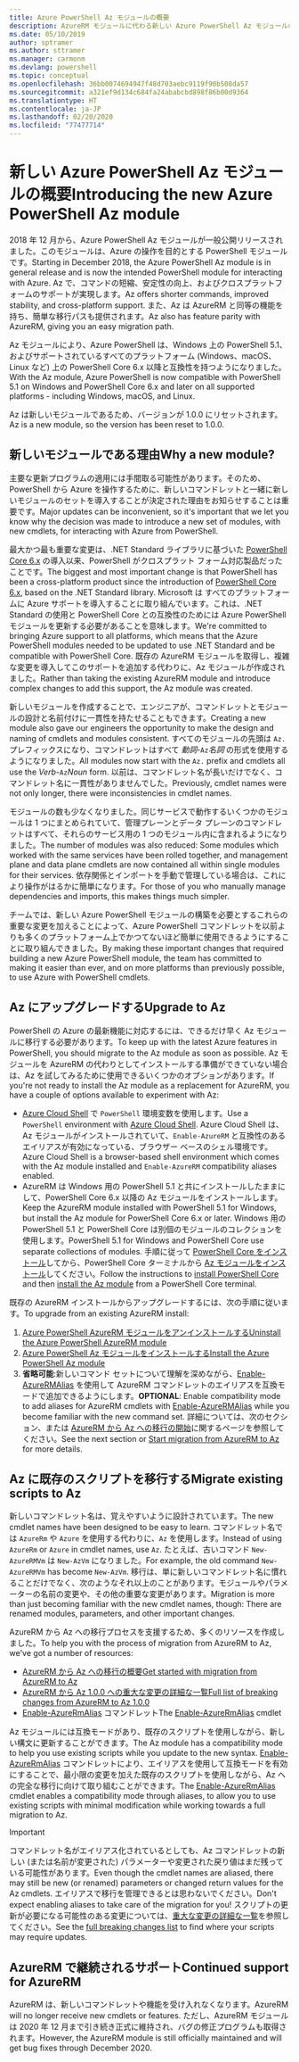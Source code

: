 ```yaml
---
title: Azure PowerShell Az モジュールの概要
description: AzureRM モジュールに代わる新しい Azure PowerShell Az モジュールの概要。
ms.date: 05/10/2019
author: sptramer
ms.author: sttramer
ms.manager: carmonm
ms.devlang: powershell
ms.topic: conceptual
ms.openlocfilehash: 36bb0074694947f48d703aebc9119f90b508da57
ms.sourcegitcommit: a321ef9d134c684fa24ababcbd898f86b00d9364
ms.translationtype: HT
ms.contentlocale: ja-JP
ms.lasthandoff: 02/20/2020
ms.locfileid: "77477714"
---
```

# <a name="introducing-the-new-azure-powershell-az-module"></a><span data-ttu-id="fc19f-103">新しい Azure PowerShell Az モジュールの概要</span><span class="sxs-lookup"><span data-stu-id="fc19f-103">Introducing the new Azure PowerShell Az module</span></span>

<span data-ttu-id="fc19f-104">2018 年 12 月から、Azure PowerShell Az モジュールが一般公開リリースされました。このモジュールは、Azure の操作を目的とする PowerShell モジュールです。</span><span class="sxs-lookup"><span data-stu-id="fc19f-104">Starting in December 2018, the Azure PowerShell Az module is in general release and is now the intended PowerShell module for interacting with Azure.</span></span> <span data-ttu-id="fc19f-105">Az で、コマンドの短縮、安定性の向上、およびクロスプラットフォームのサポートが実現します。</span><span class="sxs-lookup"><span data-stu-id="fc19f-105">Az offers shorter commands, improved stability, and cross-platform support.</span></span> <span data-ttu-id="fc19f-106">また、Az は AzureRM と同等の機能を持ち、簡単な移行パスも提供されます。</span><span class="sxs-lookup"><span data-stu-id="fc19f-106">Az also has feature parity with AzureRM, giving you an easy migration path.</span></span>

<span data-ttu-id="fc19f-107">Az モジュールにより、Azure PowerShell は、Windows 上の PowerShell 5.1、およびサポートされているすべてのプラットフォーム (Windows、macOS、Linux など) 上の PowerShell Core 6.x 以降と互換性を持つようになりました。</span><span class="sxs-lookup"><span data-stu-id="fc19f-107">With the Az module, Azure PowerShell is now compatible with PowerShell 5.1 on Windows and PowerShell Core 6.x and later on all supported platforms - including Windows, macOS, and Linux.</span></span>

<span data-ttu-id="fc19f-108">Az は新しいモジュールであるため、バージョンが 1.0.0 にリセットされます。</span><span class="sxs-lookup"><span data-stu-id="fc19f-108">Az is a new module, so the version has been reset to 1.0.0.</span></span>

## <a name="why-a-new-module"></a><span data-ttu-id="fc19f-109">新しいモジュールである理由</span><span class="sxs-lookup"><span data-stu-id="fc19f-109">Why a new module?</span></span>

<span data-ttu-id="fc19f-110">主要な更新プログラムの適用には手間取る可能性があります。そのため、PowerShell から Azure を操作するために、新しいコマンドレットと一緒に新しいモジュールのセットを導入することが決定された理由をお知らせすることは重要です。</span><span class="sxs-lookup"><span data-stu-id="fc19f-110">Major updates can be inconvenient, so it's important that we let you know why the decision was made to introduce a new set of modules, with new cmdlets, for interacting with Azure from PowerShell.</span></span>

<span data-ttu-id="fc19f-111">最大かつ最も重要な変更は、.NET Standard ライブラリに基づいた [PowerShell Core 6.x](/powershell/scripting/overview) の導入以来、PowerShell がクロスプラット フォーム対応製品だったことです。</span><span class="sxs-lookup"><span data-stu-id="fc19f-111">The biggest and most important change is that PowerShell has been a cross-platform product since the introduction of [PowerShell Core 6.x](/powershell/scripting/overview), based on the .NET Standard library.</span></span>
<span data-ttu-id="fc19f-112">Microsoft は すべてのプラットフォームに Azure サポートを導入することに取り組んでいます。これは、.NET Standard の使用と PowerShell Core との互換性のためには Azure PowerShell モジュールを更新する必要があることを意味します。</span><span class="sxs-lookup"><span data-stu-id="fc19f-112">We're committed to bringing Azure support to all platforms, which means that the Azure PowerShell modules needed to be updated to use .NET Standard and be compatible with PowerShell Core.</span></span> <span data-ttu-id="fc19f-113">既存の AzureRM モジュールを取得し、複雑な変更を導入してこのサポートを追加する代わりに、Az モジュールが作成されました。</span><span class="sxs-lookup"><span data-stu-id="fc19f-113">Rather than taking the existing AzureRM module and introduce complex changes to add this support, the Az module was created.</span></span>

<span data-ttu-id="fc19f-114">新しいモジュールを作成することで、エンジニアが、コマンドレットとモジュールの設計と名前付けに一貫性を持たせることもできます。</span><span class="sxs-lookup"><span data-stu-id="fc19f-114">Creating a new module also gave our engineers the opportunity to make the design and naming of cmdlets and modules consistent.</span></span> <span data-ttu-id="fc19f-115">すべてのモジュールの先頭は `Az.` プレフィックスになり、コマンドレットはすべて _動詞_-`Az`_名詞_ の形式を使用するようになりました。</span><span class="sxs-lookup"><span data-stu-id="fc19f-115">All modules now start with the `Az.` prefix and cmdlets all use the _Verb_-`Az`_Noun_ form.</span></span> <span data-ttu-id="fc19f-116">以前は、コマンドレット名が長いだけでなく、コマンドレット名に一貫性がありませんでした。</span><span class="sxs-lookup"><span data-stu-id="fc19f-116">Previously, cmdlet names were not only longer, there were inconsistencies in cmdlet names.</span></span>

<span data-ttu-id="fc19f-117">モジュールの数も少なくなりました。同じサービスで動作するいくつかのモジュールは 1 つにまとめられていて、管理プレーンとデータ プレーンのコマンドレットはすべて、それらのサービス用の 1 つのモジュール内に含まれるようになりました。</span><span class="sxs-lookup"><span data-stu-id="fc19f-117">The number of modules was also reduced: Some modules which worked with the same services have been rolled together, and management plane and data plane cmdlets are now contained all within single modules for their services.</span></span> <span data-ttu-id="fc19f-118">依存関係とインポートを手動で管理している場合は、これにより操作がはるかに簡単になります。</span><span class="sxs-lookup"><span data-stu-id="fc19f-118">For those of you who manually manage dependencies and imports, this makes things much simpler.</span></span>

<span data-ttu-id="fc19f-119">チームでは、新しい Azure PowerShell モジュールの構築を必要とするこれらの重要な変更を加えることによって、Azure PowerShell コマンドレットを以前よりも多くのプラットフォーム上でかつてないほど簡単に使用できるようにすることに取り組んできました。</span><span class="sxs-lookup"><span data-stu-id="fc19f-119">By making these important changes that required building a new Azure PowerShell module, the team has committed to making it easier than ever, and on more platforms than previously possible, to use Azure with PowerShell cmdlets.</span></span>

## <a name="upgrade-to-az"></a><span data-ttu-id="fc19f-120">Az にアップグレードする</span><span class="sxs-lookup"><span data-stu-id="fc19f-120">Upgrade to Az</span></span>

<span data-ttu-id="fc19f-121">PowerShell の Azure の最新機能に対応するには、できるだけ早く Az モジュールに移行する必要があります。</span><span class="sxs-lookup"><span data-stu-id="fc19f-121">To keep up with the latest Azure features in PowerShell, you should migrate to the Az module as soon as possible.</span></span> <span data-ttu-id="fc19f-122">Az モジュールを AzureRM の代わりとしてインストールする準備ができていない場合は、Az を試してみるために使用できるいくつかのオプションがあります。</span><span class="sxs-lookup"><span data-stu-id="fc19f-122">If you're not ready to install the Az module as a replacement for AzureRM, you have a couple of options available to experiment with Az:</span></span>

* <span data-ttu-id="fc19f-123">[Azure Cloud Shell](https://docs.microsoft.com/azure/cloud-shell/overview) で `PowerShell` 環境変数を使用します。</span><span class="sxs-lookup"><span data-stu-id="fc19f-123">Use a `PowerShell` environment with [Azure Cloud Shell](https://docs.microsoft.com/azure/cloud-shell/overview).</span></span>
  <span data-ttu-id="fc19f-124">Azure Cloud Shell は、Az モジュールがインストールされていて、`Enable-AzureRM` と互換性のあるエイリアスが有効になっている、ブラウザー ベースのシェル環境です。</span><span class="sxs-lookup"><span data-stu-id="fc19f-124">Azure Cloud Shell is a browser-based shell environment which comes with the Az module installed and `Enable-AzureRM` compatibility aliases enabled.</span></span>
* <span data-ttu-id="fc19f-125">AzureRM は Windows 用の PowerShell 5.1 と共にインストールしたままにして、PowerShell Core 6.x 以降の Az モジュールをインストールします。</span><span class="sxs-lookup"><span data-stu-id="fc19f-125">Keep the AzureRM module installed with PowerShell 5.1 for Windows, but install the Az module for PowerShell Core 6.x or later.</span></span> <span data-ttu-id="fc19f-126">Windows 用の PowerShell 5.1 と PowerShell Core は別個のモジュールのコレクションを使用します。</span><span class="sxs-lookup"><span data-stu-id="fc19f-126">PowerShell 5.1 for Windows and PowerShell Core use separate collections of modules.</span></span> <span data-ttu-id="fc19f-127">手順に従って [PowerShell Core をインストール](/powershell/scripting/install/installing-powershell-core-on-windows)してから、PowerShell Core ターミナルから [Az モジュールをインストール](install-az-ps.md)してください。</span><span class="sxs-lookup"><span data-stu-id="fc19f-127">Follow the instructions to [install PowerShell Core](/powershell/scripting/install/installing-powershell-core-on-windows) and then [install the Az module](install-az-ps.md) from a PowerShell Core terminal.</span></span>

<span data-ttu-id="fc19f-128">既存の AzureRM インストールからアップグレードするには、次の手順に従います。</span><span class="sxs-lookup"><span data-stu-id="fc19f-128">To upgrade from an existing AzureRM install:</span></span>

1. [<span data-ttu-id="fc19f-129">Azure PowerShell AzureRM モジュールをアンインストールする</span><span class="sxs-lookup"><span data-stu-id="fc19f-129">Uninstall the Azure PowerShell AzureRM module</span></span>](/powershell/azure/uninstall-az-ps#uninstall-the-azurerm-module)
2. [<span data-ttu-id="fc19f-130">Azure PowerShell Az モジュールをインストールする</span><span class="sxs-lookup"><span data-stu-id="fc19f-130">Install the Azure PowerShell Az module</span></span>](install-az-ps.md)
3. <span data-ttu-id="fc19f-131">__省略可能__:新しいコマンド セットについて理解を深めながら、[Enable-AzureRMAlias](/powershell/module/az.accounts/enable-azurermalias) を使用して AzureRM コマンドレットのエイリアスを互換モードで追加できるようにします。</span><span class="sxs-lookup"><span data-stu-id="fc19f-131">__OPTIONAL__: Enable compatibility mode to add aliases for AzureRM cmdlets with [Enable-AzureRMAlias](/powershell/module/az.accounts/enable-azurermalias) while you become familiar with the new command set.</span></span> <span data-ttu-id="fc19f-132">詳細については、次のセクション、または [AzureRM から Az への移行の開始](migrate-from-azurerm-to-az.md)に関するページを参照してください。</span><span class="sxs-lookup"><span data-stu-id="fc19f-132">See the next section or [Start migration from AzureRM to Az](migrate-from-azurerm-to-az.md) for more details.</span></span>

## <a name="migrate-existing-scripts-to-az"></a><span data-ttu-id="fc19f-133">Az に既存のスクリプトを移行する</span><span class="sxs-lookup"><span data-stu-id="fc19f-133">Migrate existing scripts to Az</span></span>

<span data-ttu-id="fc19f-134">新しいコマンドレット名は、覚えやすいように設計されています。</span><span class="sxs-lookup"><span data-stu-id="fc19f-134">The new cmdlet names have been designed to be easy to learn.</span></span> <span data-ttu-id="fc19f-135">コマンドレット名では `AzureRm` や `Azure` を使用する代わりに、`Az` を使用します。</span><span class="sxs-lookup"><span data-stu-id="fc19f-135">Instead of using `AzureRm` or `Azure` in cmdlet names, use `Az`.</span></span> <span data-ttu-id="fc19f-136">たとえば、古いコマンド `New-AzureRMVm` は `New-AzVm` になりました。</span><span class="sxs-lookup"><span data-stu-id="fc19f-136">For example, the old command `New-AzureRMVm` has become `New-AzVm`.</span></span>
<span data-ttu-id="fc19f-137">移行は、単に新しいコマンドレット名に慣れることだけでなく、次のようなそれ以上のことがあります。モジュールやパラメーターの名前の変更や、その他の重要な変更があります。</span><span class="sxs-lookup"><span data-stu-id="fc19f-137">Migration is more than just becoming familiar with the new cmdlet names, though: There are renamed modules, parameters, and other important changes.</span></span>

<span data-ttu-id="fc19f-138">AzureRM から Az への移行プロセスを支援するため、多くのリソースを作成しました。</span><span class="sxs-lookup"><span data-stu-id="fc19f-138">To help you with the process of migration from AzureRM to Az, we've got a number of resources:</span></span>

* [<span data-ttu-id="fc19f-139">AzureRM から Az への移行の概要</span><span class="sxs-lookup"><span data-stu-id="fc19f-139">Get started with migration from AzureRM to Az</span></span>](migrate-from-azurerm-to-az.md)
* [<span data-ttu-id="fc19f-140">AzureRM から Az 1.0.0 への重大な変更の詳細な一覧</span><span class="sxs-lookup"><span data-stu-id="fc19f-140">Full list of breaking changes from AzureRM to Az 1.0.0</span></span>](migrate-az-1.0.0.md)
* <span data-ttu-id="fc19f-141">[Enable-AzureRmAlias](/powershell/module/az.accounts/enable-azurermalias) コマンドレット</span><span class="sxs-lookup"><span data-stu-id="fc19f-141">The [Enable-AzureRmAlias](/powershell/module/az.accounts/enable-azurermalias) cmdlet</span></span>

<span data-ttu-id="fc19f-142">Az モジュールには互換モードがあり、既存のスクリプトを使用しながら、新しい構文に更新することができます。</span><span class="sxs-lookup"><span data-stu-id="fc19f-142">The Az module has a compatibility mode to help you use existing scripts while you update to the new syntax.</span></span> <span data-ttu-id="fc19f-143">[Enable-AzureRmAlias](/powershell/module/az.accounts/enable-azurermalias) コマンドレットにより、エイリアスを使用して互換モードを有効にすることで、最小限の変更を加えた既存のスクリプトを使用しながら、Az への完全な移行に向けて取り組むことができます。</span><span class="sxs-lookup"><span data-stu-id="fc19f-143">The [Enable-AzureRmAlias](/powershell/module/az.accounts/enable-azurermalias) cmdlet enables a compatibility mode through aliases, to allow you to use existing scripts with minimal modification while working towards a full migration to Az.</span></span>

> [!IMPORTANT]
> <span data-ttu-id="fc19f-144">コマンドレット名がエイリアス化されているとしても、Az コマンドレットの新しい (または名前が変更された) パラメーターや変更された戻り値はまだ残っている可能性があります。</span><span class="sxs-lookup"><span data-stu-id="fc19f-144">Even though the cmdlet names are aliased, there may still be new (or renamed) parameters or changed return values for the Az cmdlets.</span></span> <span data-ttu-id="fc19f-145">エイリアスで移行を管理できるとは思わないでください。</span><span class="sxs-lookup"><span data-stu-id="fc19f-145">Don't expect enabling aliases to take care of the migration for you!</span></span> <span data-ttu-id="fc19f-146">スクリプトの更新が必要になる可能性のある変更については、[重大な変更の詳細な一覧](migrate-az-1.0.0.md)を参照してください。</span><span class="sxs-lookup"><span data-stu-id="fc19f-146">See the [full breaking changes list](migrate-az-1.0.0.md) to find where your scripts may require updates.</span></span>

## <a name="continued-support-for-azurerm"></a><span data-ttu-id="fc19f-147">AzureRM で継続されるサポート</span><span class="sxs-lookup"><span data-stu-id="fc19f-147">Continued support for AzureRM</span></span>

<span data-ttu-id="fc19f-148">AzureRM は、新しいコマンドレットや機能を受け入れなくなります。</span><span class="sxs-lookup"><span data-stu-id="fc19f-148">AzureRM will no longer receive new cmdlets or features.</span></span> <span data-ttu-id="fc19f-149">ただし、AzureRM モジュールは 2020 年 12 月まで引き続き正式に維持され、バグの修正プログラムも取得されます。</span><span class="sxs-lookup"><span data-stu-id="fc19f-149">However, the AzureRM module is still officially maintained and will get bug fixes through December 2020.</span></span>
